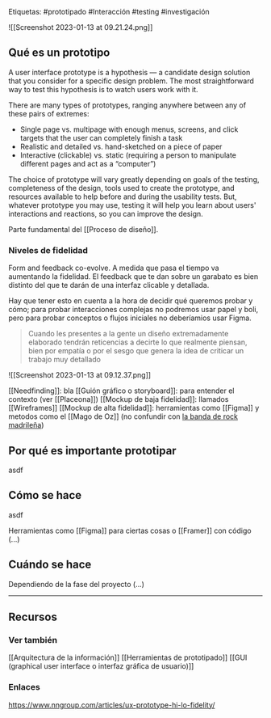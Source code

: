 Etiquetas: #prototipado #Interacción #testing #investigación 

![[Screenshot 2023-01-13 at 09.21.24.png]]

## Qué es un prototipo
A user interface prototype is a hypothesis — a candidate design solution that you consider for a specific design problem. The most straightforward way to test this hypothesis is to watch users work with it.

There are many types of prototypes, ranging anywhere between any of these pairs of extremes:

-   Single page vs. multipage with enough menus, screens, and click targets that the user can completely finish a task
-   Realistic and detailed vs. hand-sketched on a piece of paper
-   Interactive (clickable) vs. static (requiring a person to manipulate different pages and act as a “computer”)

The choice of prototype will vary greatly depending on goals of the testing, completeness of the design, tools used to create the prototype, and resources available to help before and during the usability tests. But, whatever prototype you may use, testing it will help you learn about users' interactions and reactions, so you can improve the design.

Parte fundamental del [[Proceso de diseño]].

### Niveles de fidelidad
Form and feedback co-evolve. A medida que pasa el tiempo va aumentando la fidelidad. El feedback que te dan sobre un garabato es bien distinto del que te darán de una interfaz clicable y detallada.

Hay que tener esto en cuenta a la hora de decidir qué queremos probar y cómo; para probar interacciones complejas no podremos usar papel y boli, pero para probar conceptos o flujos iniciales no deberíamios usar Figma.

> Cuando les presentes a la gente un diseño extremadamente elaborado tendrán reticencias a decirte lo que realmente piensan, bien por empatía o por el sesgo que genera la idea de criticar un trabajo muy detallado

![[Screenshot 2023-01-13 at 09.12.37.png]]

[[Needfinding]]: bla
[[Guión gráfico o storyboard]]: para entender el contexto (ver [[Placeona]])
[[Mockup de baja fidelidad]]: llamados [[Wireframes]]
[[Mockup de alta fidelidad]]: herramientas como [[Figma]] y metodos como el [[Mago de Oz]] (no confundir con [la banda de rock madrileña](https://es.wikipedia.org/wiki/M%C3%A4go_de_Oz))

## Por qué es importante prototipar
asdf

## Cómo se hace
asdf

Herramientas como [[Figma]] para ciertas cosas o [[Framer]] con código (...)

## Cuándo se hace
Dependiendo de la fase del proyecto (...)

---

## Recursos
### Ver también
[[Arquitectura de la información]]
[[Herramientas de prototipado]]
[[GUI (graphical user interface o interfaz gráfica de usuario)]]

### Enlaces
https://www.nngroup.com/articles/ux-prototype-hi-lo-fidelity/